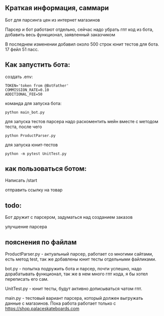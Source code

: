 ## Краткая информация, саммари

Бот для парсинга цен из интернет магазинов

Парсер и бот работают отдельно, сейчас надо убрать гпт код из бота, добавить весь функционал, заявленный заказчиком

В последнем изменении добавил около 500 строк юнит тестов для бота. 17 фейл 51 пасс.

## Как запустить бота:
создать .env:
```
TOKEN='token from @BotFather'
COMMISSION_RATE=0.10
ADDITIONAL_FEE=50
```
команда для запуска бота:
```
python main_bot.py
```

для запуска тестов парсера надо раскоментить мейн вместе с методом теста, после чего

```
python ProductParser.py
```
для запуска юнит-тестов
```
python -m pytest UnitTest.py
```

## как пользоваться ботом:

Написать /start

отправить ссылку на товар
## todo:
Бот дружит с парсером, задуматься над созданием заказов

улучшение парсера

## пояснения по файлам

ProductParser.py - актуальный парсер, работает со многими сайтами, есть метод test, так же добавлены юнит тесты отдельными файликами.

bot.py - попытка подружить бота и парсер, почти успешно, надо дорабатывать функционал, так же в нем много гпт кода, я бы хотел переписать его сам.

UnitTest.py - юнит тесты, будут активно дописываться чатом гпт.

main.py - тестовый вариант парсера, который должен выгружать данные с магазинов. Пока работа работает только с https://shop.palaceskateboards.com